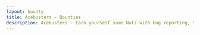 ```yaml
---
layout: bounty
title: Acebusters - Bounties
description: Acebusters - Earn yourself some Nutz with bug reporting, translations, community management or with our referral program.
---
```

